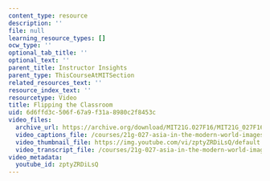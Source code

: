 ```yaml
---
content_type: resource
description: ''
file: null
learning_resource_types: []
ocw_type: ''
optional_tab_title: ''
optional_text: ''
parent_title: Instructor Insights
parent_type: ThisCourseAtMITSection
related_resources_text: ''
resource_index_text: ''
resourcetype: Video
title: Flipping the Classroom
uid: 6d6ffd3c-506f-67a9-f31a-8980c2f8453c
video_files:
  archive_url: https://archive.org/download/MIT21G.027F16/MIT21G_027F16_educator_04_300k.mp4
  video_captions_file: /courses/21g-027-asia-in-the-modern-world-images-representations-fall-2016/cd4fa5c535605f088e6df2d841845c56_1801227.vtt
  video_thumbnail_file: https://img.youtube.com/vi/zptyZRDiLsQ/default.jpg
  video_transcript_file: /courses/21g-027-asia-in-the-modern-world-images-representations-fall-2016/ae46b17061c2cb73671730c9ca4e6555_1801227.pdf
video_metadata:
  youtube_id: zptyZRDiLsQ
---
```

